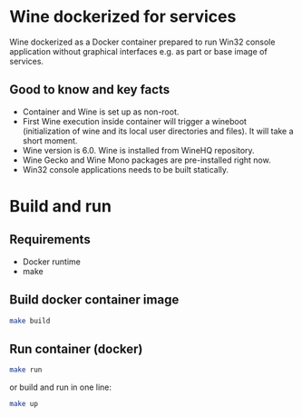 # Wine dockerized for services
Wine dockerized as a Docker container prepared to run Win32 console application without graphical interfaces e.g. as part or base image of services.

## Good to know and key facts
- Container and Wine is set up as non-root.
- First Wine execution inside container will trigger a wineboot (initialization of wine and its local user directories and files). It will take a short moment.
- Wine version is 6.0. Wine is installed from WineHQ repository.
- Wine Gecko and Wine Mono packages are pre-installed right now.
- Win32 console applications needs to be built statically.

# Build and run

## Requirements
- Docker runtime
- make

## Build docker container image
```bash
make build
```

## Run container (docker)
```bash
make run
```

or build and run in one line:
```bash
make up
```
